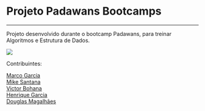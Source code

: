<h1>Projeto Padawans Bootcamps</h1>
<hr>
<p>Projeto desenvolvido durante o bootcamp Padawans, para treinar Algoritmos e Estrutura de Dados.</p>

<img src="https://cdn.discordapp.com/attachments/838555873684094996/903289124927193108/Webp.net-gifmaker.gif">

<p>Contribuintes:</p>

<a href="https://github.com/marcogarcia29/marcogarcia29">Marco Garcia</a>
<br>
<a href="https://github.com/MikeSantana">Mike Santana</a>
<br>
<a href="https://github.com/VictorBohana">Victor Bohana</a>
<br>
<a href="https://github.com/henriquera1">Henrique Garcia</a>
<br>
<a href="https://github.com/DouglasEDBR1">Douglas Magalhães</a>
